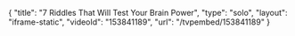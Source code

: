 {
    "title": "7 Riddles That Will Test Your Brain Power",
    "type": "solo",
    "layout": "iframe-static",
    "videoId": "153841189",
    "url": "\/tvpembed\/153841189"
}